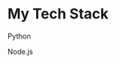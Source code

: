 <!DOCTYPE html>
<html lang="en">
<head>
    <meta charset="UTF-8">
    <meta name="viewport" content="width=device-width, initial-scale=1.0">
    <title>My Tech Stack</title>
    <script src="https://kit.fontawesome.com/YOUR_KIT_CODE.js" crossorigin="anonymous"></script>
</head>
<body>
    <h1>My Tech Stack</h1>
    <p><i class="fab fa-python"></i> Python</p>
    <p><i class="fab fa-node-js"></i> Node.js</p>
</body>
</html>
